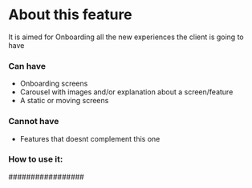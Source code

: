 # About this feature

It is aimed for Onboarding all the new experiences the client is going to have

### Can have

- Onboarding screens
- Carousel with images and/or explanation about a screen/feature
- A static or moving screens

### Cannot have

- Features that doesnt complement this one



### How to use it:





#################